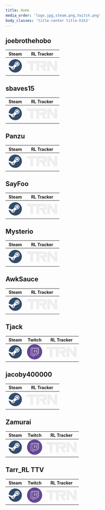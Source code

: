```yaml
---
title: Home
media_order: 'logo.jpg,steam.png,twitch.png'
body_classes: 'title-center title-h1h2'
---
```


## joebrothehobo
|Steam|RL Tracker|
|-|-|
|[![steam](./steam.png)](https://steamcommunity.com/id/joebrothehobo)|[![rltracker](./rltracker.png)](https://rocketleague.tracker.network/profile/steam/joebrothehobo)|



## sbaves15
|Steam|RL Tracker|
|-|-|
|[![steam](./steam.png)](https://steamcommunity.com/id/sbaves15)|[![rltracker](./rltracker.png)](https://rocketleague.tracker.network/profile/steam/sbaves15)|



## Panzu
|Steam|RL Tracker|
|-|-|
|[![steam](./steam.png)](https://steamcommunity.com/id/Panzukai)|[![rltracker](./rltracker.png)](https://rocketleague.tracker.network/profile/steam/Panzukai)|

## SayFoo
|Steam|RL Tracker|
|-|-|
|[![steam](./steam.png)](https://steamcommunity.com/id/brad104805)|[![rltracker](./rltracker.png)](https://rocketleague.tracker.network/profile/steam/brad104805)|

## Mysterio
|Steam|RL Tracker|
|-|-|
|[![steam](./steam.png)](https://steamcommunity.com/id/therealandrewray)|[![rltracker](./rltracker.png)](https://rocketleague.tracker.network/profile/steam/therealandrewray)|

## AwkSauce
|Steam|RL Tracker|
|-|-|
|[![steam](./steam.png)](https://steamcommunity.com/id/AwkSauce)|[![rltracker](./rltracker.png)](https://rocketleague.tracker.network/profile/steam/AwkSauce)|

## Tjack
| Steam | Twitch|RL Tracker|
|-|-|-|
|[![steam](./steam.png)](https://steamcommunity.com/id/tjacktv)|[![twitch](./twitch.png)](https://www.twitch.tv/tjack)|[![rltracker](./rltracker.png)](https://rocketleague.tracker.network/profile/steam/tjacktv)|

## jacoby400000
|Steam|RL Tracker|
|-|-|
|[![steam](./steam.png)](https://steamcommunity.com/id/jacoby400000)|[![rltracker](./rltracker.png)](https://rocketleague.tracker.network/profile/steam/jacoby400000)|

## Zamurai
| Steam | Twitch|RL Tracker|
|-|-|-|
|[![steam](./steam.png)](https://steamcommunity.com/id/76561199032663170)|[![twitch](./twitch.png)](https://www.twitch.tv/zamurai_zack)|[![rltracker](./rltracker.png)](https://rocketleague.tracker.network/profile/steam/76561199032663170)|


## Tarr_RL TTV
| Steam | Twitch|RL Tracker|
|-|-|-|
|[![steam](./steam.png)](https://steamcommunity.com/id/76561198867024835)|[![twitch](./twitch.png)](https://www.twitch.tv/tarr_rl)|[![rltracker](./rltracker.png)](https://rocketleague.tracker.network/profile/steam/76561198867024835)|